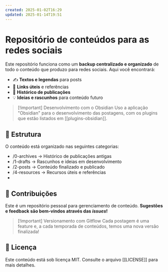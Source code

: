 ```yaml
---
created: 2025-01-02T16:29
updated: 2025-01-14T19:51
---
```

# **Repositório de conteúdos para as redes sociais**

Este repositório funciona como um **backup centralizado e organizado** de todo o conteúdo que produzo para redes sociais. Aqui você encontrará:
- ✍️ **Textos e legendas** para posts
- 🔗 **Links úteis** e referências
- 📅 **Histórico de publicações**
- 💡 **Ideias e rascunhos** para conteúdo futuro

> [!important] Desenvolvimento com o Obsidian
> Uso a aplicação "Obsidian" para o desenvolvimento das postagens, com os plugins que estão listados em [[plugins-obsidian]].

## 📂 Estrutura

O conteúdo está organizado nas seguintes categorias:
- /0-archives    → Histórico de publicações antigas
- /1-drafts        → Rascunhos e ideias em desenvolvimento
- /2-posts         → Conteúdo finalizado e publicado
- /4-resources  → Recursos úteis e referências
- 
## 🤝 Contribuições

Este é um repositório pessoal para gerenciamento de conteúdo. 
**Sugestões e feedback são bem-vindos através das *issues*!**

> [!important] Versionamento com Gitflow
> Cada postagem é uma feature e, a cada temporada de conteúdos, temos uma nova versão finalizada!

## 📝 Licença

Este conteúdo está sob licença MIT. 
Consulte o arquivo [[LICENSE]] para mais detalhes.
